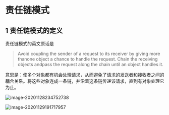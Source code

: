 # 责任链模式

## 1 责任链模式的定义

责任链模式的英文原话是

> Avoid coupling the sender of a request to its receiver by giving more thanone object a chance to handle the request. Chain the receiving objects andpass the request along the chain until an object handles it.

意思是：使多个对象都有机会处理请求，从而避免了请求的发送者和接收者之间的耦合关系。将这些对象连成一条链，并沿着这条链传递该请求，直到有对象处理它为止。







![image-20201128234752738](https://yeyangshu-picgo.oss-cn-shanghai.aliyuncs.com/img/image-20201128234752738.png)

![image-20201129191717957](https://yeyangshu-picgo.oss-cn-shanghai.aliyuncs.com/img/image-20201129191717957.png)